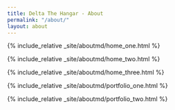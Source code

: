 ```yaml
---
title: Delta The Hangar - About
permalink: "/about/"
layout: about
---
```


{% include_relative _site/aboutmd/home_one.html %}

{% include_relative _site/aboutmd/home_two.html %}

{% include_relative _site/aboutmd/home_three.html %}

{% include_relative _site/aboutmd/portfolio_one.html %}

{% include_relative _site/aboutmd/portfolio_two.html %}